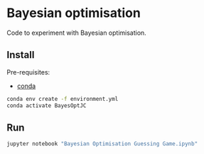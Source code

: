 # Bayesian optimisation

Code to experiment with Bayesian optimisation.


## Install

Pre-requisites:
- [conda](https://docs.conda.io/en/latest/)

```bash
conda env create -f environment.yml
conda activate BayesOptJC
```


## Run

```bash
jupyter notebook "Bayesian Optimisation Guessing Game.ipynb"
```
